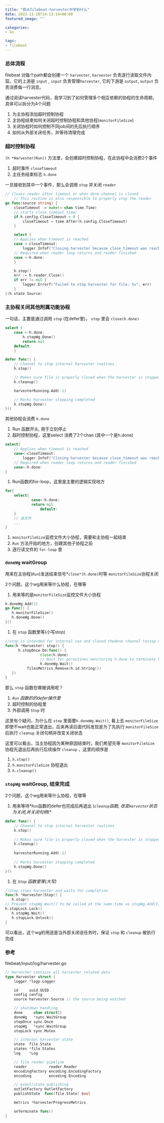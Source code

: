 ```yaml
---
title: "我从filebeat-harvester中学到什么"
date: 2022-11-28T14:13:14+08:00
featured_image: ""

categories:
- Go

tags:
- filebeat
---
```



### 总体流程

filebeat 对每个path都会创建一个 `harvester`,  `harvester` 负责逐行读取文件内容。它的上游是 `input` , `input` 负责管理`harvester`, 它的下游是 `output`, `output` 负责消费每一行消息。

通过阅读harvester代码，我学习到了如何管理多个相互依赖的协程的生命周期，具体可以拆分为4个问题

1. 为主协程添加超时控制协程
2. 主协程结束如何关闭超时控制协程和其他协程(`monitorFileSize`)
3. 关闭协程时如何控制不同job间的先后执行顺序
4. 如何从外部关闭任务，并等待清理完成

### 超时控制协程

`(h *Harvester)Run()` 方法里，会创建超时控制协程，在此协程中会消费2个事件

1. 超时事件 `closeTimeout`
2. 主任务结束标志 `h.done`

一旦接收到其中一个事件，那么会调用 `stop` 并关闭 `reader`

```go
// Closes reader after timeout or when done channel is closed
	// This routine is also responsible to properly stop the reader
go func(source string) {
    closeTimeout := make(<-chan time.Time)
    // starts close_timeout timer
    if h.config.CloseTimeout > 0 {
        closeTimeout = time.After(h.config.CloseTimeout)
    }

    select {
    // Applies when timeout is reached
    case <-closeTimeout:
        logger.Infof("Closing harvester because close_timeout was reached: %s", source)
    // Required when reader loop returns and reader finished
    case <-h.done:
    }

    h.stop()
    err := h.reader.Close()
    if err != nil {
        logger.Errorf("Failed to stop harvester for file: %v", err)
    }
}(h.state.Source)
```

### 主协程关闭其他附属功能协程

一句话，主要是通过调用 `stop` (在defer里)， `stop` 里会 `close(h.done)`

```go
select {
	case <-h.done:
		h.stopWg.Done()
		return nil
	default:
	}

defer func() {
	// Channel to stop internal harvester routines
	h.stop()

	// Makes sure file is properly closed when the harvester is stopped
	h.cleanup()

	harvesterRunning.Add(-1)

	// Marks harvester stopping completed
	h.stopWg.Done()
}()
```

其他协程会消费 `h.done`

1. Run 函数开头, 用于立刻停止
2. 超时控制协程，这里select 消费了2个chan (其中一个是h.done)

```go
select{
    // Applies when timeout is reached
    case<-closeTimeout:
        logger.Infof("Closing harvester because close_timeout was reached: %s", source)
    // Required when reader loop returns and reader finished
    case<-h.done:
}
```

1. Run函数的for-loop，这里是主要的逻辑实现地方

```go
for{
    select{
            case<-h.done:
            return nil
                default:
    }
    // 读文件
    ...
}
```

1. `monitorFileSize`监控文件大小协程，需要和主协程一起结束
1.  `Run` 方法开始的地方，创建其他子协程之前
1. 逐行读文件的 `for-loop` 里


### `doneWg` waitGroup

用来在主协程(*`Run`*)发送结束信号*`close*(h.done)`时等 `monitorFileSize`协程关闭

2个问题，这个wg用来等什么协程，在哪等

1. 用来等的是`monitorFileSize`监控文件大小协程

```go
h.doneWg.Add(1)
go func() {
   h.monitorFileSize()
   h.doneWg.Done()
}()
```

1. 在 `stop` 函数里等(小写stop)

```go
//stop is intended for internal use and closed thedone channel tostop execution
func(h *Harvester) stop() {
	  h.stopOnce.Do(func() {
				close(h.done)
				// Wait for goroutines monitoring h.done to terminate before closing source.
				h.doneWg.Wait()
	      filesMetrics.Remove(h.id.String())
   })
}

```

那么 `stop` 函数在哪被调用呢？

1. *`Run` 函数的的defer操作里*
2. 超时控制的协程里
3. 外部调用 `Stop` 时

这里有个疑问，为什么在 `stop` 里面要`h.doneWg.Wait()`, 看上去 `monitorFileSize` 即使不wait也能正常退出，后来再读后面代码发现是为了先执行 `monitorFileSize` 后执行 `cleanup` 关闭句柄并改变关闭状态

这里可以看出，当主协程因为某种原因结束时，我们希望先等 `monitorFileSize` 协程先退出后再执行后续操作 `cleanup` ，这里的顺序是

1. `h.stop()`
2. `h.monitorFileSize` 协程退出
3. `h.cleanup()`

### `stopWg` waitGroup, 结束完成

2个问题，这个wg用来等什么协程，在哪等

1. 用来等待*`Run`函数的defer也完成后再退出 (*`cleanup`函数, 改变`Harvester`状态为关闭,并关闭句柄*)*

```go
defer func() {
    // Channel to stop internal harvester routines
    h.stop()
    
    // Makes sure file is properly closed when the harvester is stopped
    h.cleanup()
    
    harvesterRunning.Add(-1)
    
    // Marks harvester stopping completed
    h.stopWg.Done()
}()

```

1. 在 *`Stop` 函数里等(大写)*

```go
//Stop stops harvester and waits for completion
func(h *Harvester)Stop() {
   h.stop()
// Prevent stopWg.Wait() to be called at the same time as stopWg.Add(1)
h.stopLock.Lock()
   h.stopWg.Wait()
   h.stopLock.Unlock()
}
```

可以看出，这个wg的用途是当外部关闭该任务时，保证 `stop` 和 `cleanup` 被执行完成

### 参考

filebeat/input/log/harvester.go
```go
// Harvester contains all harvester related data
type Harvester struct {
	logger *logp.Logger

	id     uuid.UUID
	config config
	source harvester.Source // the source being watched

	// shutdown handling
	done     chan struct{}
	doneWg   *sync.WaitGroup
	stopOnce sync.Once
	stopWg   *sync.WaitGroup
	stopLock sync.Mutex

	// internal harvester state
	state  file.State
	states *file.States
	log    *Log

	// file reader pipeline
	reader          reader.Reader
	encodingFactory encoding.EncodingFactory
	encoding        encoding.Encoding

	// event/state publishing
	outletFactory OutletFactory
	publishState  func(file.State) bool

	metrics *harvesterProgressMetrics

	onTerminate func()
}
```